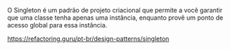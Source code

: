 O Singleton é um padrão de projeto criacional que permite a você garantir que uma classe tenha apenas uma instância, enquanto provê um ponto de acesso global para essa instância.

https://refactoring.guru/pt-br/design-patterns/singleton